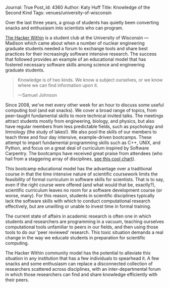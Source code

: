 Journal: True
Post_Id: 4360
Author: Katy Huff
Title: Knowledge of the Second Kind
Tags: venues/university-of-wisconsin

<p>Over the last three years, a group of students has quietly been converting snacks and enthusiasm into scientists who can program.</p>
<p><a href="http://hackerwithin.org/">The Hacker Within</a> is a student club at the University of Wisconsin &mdash; Madison which came about when a number of nuclear engineering graduate students needed a forum to exchange tools and share best practices for their increasingly software intensive research. The success that followed provides an example of an educational model that has fostered necessary software skills among science and engineering graduate students.</p>
<blockquote><p>Knowledge is of two kinds. We know a subject ourselves, or we know where we can find information upon it.</p>
<p>&mdash;Samuel Johnson</p></blockquote>
<p>Since 2008, we've met every other week for an hour to discuss some useful computing tool (and eat snacks). We cover a broad range of topics, from peer-taught fundamental skills to more technical invited talks. The meetings attract students mostly from engineering, biology, and physics, but also have regular members from less predictable fields, such as psychology and limnology (the study of lakes!). We also pool the skills of our members to teach three and four day intensive, example-driven bootcamps. These attempt to impart fundamental programming skills such as C++, UNIX, and Python, and focus on a great deal of curriculum inspired by Software Carpentry. The bootcamps have received great praise from attendees (who hail from a staggering array of disciplines, <a href="http://hackerwithin.org/thw/plugin_wiki/page/wilson_plenary">see this cool chart</a>).</p>
<p>This bootcamp educational model has the advantage over a traditional course in that the time intensive nature of scientific coursework limits the feasibility of formal curriculum in software skills for scientists. That is to say, even if the right course were offered (and what would that be, exactly?), scientific curriculum leaves no room for a software development course (or worse, many).  For this reason, students in scientific disciplines typically lack the software skills with which to conduct computational research effectively, but are unwilling or unable to invest time in formal training.</p>
<p>The current state of affairs in academic research is often one in which students and researchers are programming in a vacuum, teaching ourselves computational tools unfamiliar to peers in our fields, and then using those tools to do our 'peer reviewed' research. This toxic situation demands a real change in the way we educate students in preparation for scientific computing.</p>
<p>The Hacker Within community model has the potential to alleviate this situation in any institution that has a few individuals to spearhead it. A few snacks and some enthusiasm can replace a disconnected collection of researchers scattered across disciplines, with an inter-departmental forum in which those researchers can find and share knowledge efficiently with their peers.</p>
